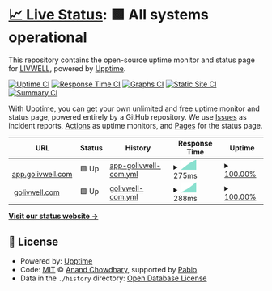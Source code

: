 # [📈 Live Status](https://integrated-wellness-inc.github.io/status.golivwell): <!--live status--> **🟩 All systems operational**

This repository contains the open-source uptime monitor and status page for [LIVWELL](www.golivwell.com), powered by [Upptime](https://github.com/upptime/upptime).

[![Uptime CI](https://github.com/integrated-wellness-inc/status.golivwell/workflows/Uptime%20CI/badge.svg)](https://github.com/integrated-wellness-inc/status.golivwell/actions?query=workflow%3A%22Uptime+CI%22)
[![Response Time CI](https://github.com/integrated-wellness-inc/status.golivwell/workflows/Response%20Time%20CI/badge.svg)](https://github.com/integrated-wellness-inc/status.golivwell/actions?query=workflow%3A%22Response+Time+CI%22)
[![Graphs CI](https://github.com/integrated-wellness-inc/status.golivwell/workflows/Graphs%20CI/badge.svg)](https://github.com/integrated-wellness-inc/status.golivwell/actions?query=workflow%3A%22Graphs+CI%22)
[![Static Site CI](https://github.com/integrated-wellness-inc/status.golivwell/workflows/Static%20Site%20CI/badge.svg)](https://github.com/integrated-wellness-inc/status.golivwell/actions?query=workflow%3A%22Static+Site+CI%22)
[![Summary CI](https://github.com/integrated-wellness-inc/status.golivwell/workflows/Summary%20CI/badge.svg)](https://github.com/integrated-wellness-inc/status.golivwell/actions?query=workflow%3A%22Summary+CI%22)

With [Upptime](https://upptime.js.org), you can get your own unlimited and free uptime monitor and status page, powered entirely by a GitHub repository. We use [Issues](https://github.com/integrated-wellness-inc/status.golivwell/issues) as incident reports, [Actions](https://github.com/integrated-wellness-inc/status.golivwell/actions) as uptime monitors, and [Pages](https://integrated-wellness-inc.github.io/status.golivwell) for the status page.

<!--start: status pages-->
<!-- This summary is generated by Upptime (https://github.com/upptime/upptime) -->
<!-- Do not edit this manually, your changes will be overwritten -->
<!-- prettier-ignore -->
| URL | Status | History | Response Time | Uptime |
| --- | ------ | ------- | ------------- | ------ |
| <img alt="" src="https://icons.duckduckgo.com/ip3/app.golivwell.com.ico" height="13"> [app.golivwell.com](https://app.golivwell.com) | 🟩 Up | [app-golivwell-com.yml](https://github.com/Integrated-Wellness-Inc/status.golivwell/commits/HEAD/history/app-golivwell-com.yml) | <details><summary><img alt="Response time graph" src="./graphs/app-golivwell-com/response-time-week.png" height="20"> 275ms</summary><br><a href="https://integrated-wellness-inc.github.io/status.golivwell/history/app-golivwell-com"><img alt="Response time 275" src="https://img.shields.io/endpoint?url=https%3A%2F%2Fraw.githubusercontent.com%2FIntegrated-Wellness-Inc%2Fstatus.golivwell%2FHEAD%2Fapi%2Fapp-golivwell-com%2Fresponse-time.json"></a><br><a href="https://integrated-wellness-inc.github.io/status.golivwell/history/app-golivwell-com"><img alt="24-hour response time 275" src="https://img.shields.io/endpoint?url=https%3A%2F%2Fraw.githubusercontent.com%2FIntegrated-Wellness-Inc%2Fstatus.golivwell%2FHEAD%2Fapi%2Fapp-golivwell-com%2Fresponse-time-day.json"></a><br><a href="https://integrated-wellness-inc.github.io/status.golivwell/history/app-golivwell-com"><img alt="7-day response time 275" src="https://img.shields.io/endpoint?url=https%3A%2F%2Fraw.githubusercontent.com%2FIntegrated-Wellness-Inc%2Fstatus.golivwell%2FHEAD%2Fapi%2Fapp-golivwell-com%2Fresponse-time-week.json"></a><br><a href="https://integrated-wellness-inc.github.io/status.golivwell/history/app-golivwell-com"><img alt="30-day response time 275" src="https://img.shields.io/endpoint?url=https%3A%2F%2Fraw.githubusercontent.com%2FIntegrated-Wellness-Inc%2Fstatus.golivwell%2FHEAD%2Fapi%2Fapp-golivwell-com%2Fresponse-time-month.json"></a><br><a href="https://integrated-wellness-inc.github.io/status.golivwell/history/app-golivwell-com"><img alt="1-year response time 275" src="https://img.shields.io/endpoint?url=https%3A%2F%2Fraw.githubusercontent.com%2FIntegrated-Wellness-Inc%2Fstatus.golivwell%2FHEAD%2Fapi%2Fapp-golivwell-com%2Fresponse-time-year.json"></a></details> | <details><summary><a href="https://integrated-wellness-inc.github.io/status.golivwell/history/app-golivwell-com">100.00%</a></summary><a href="https://integrated-wellness-inc.github.io/status.golivwell/history/app-golivwell-com"><img alt="All-time uptime 100.00%" src="https://img.shields.io/endpoint?url=https%3A%2F%2Fraw.githubusercontent.com%2FIntegrated-Wellness-Inc%2Fstatus.golivwell%2FHEAD%2Fapi%2Fapp-golivwell-com%2Fuptime.json"></a><br><a href="https://integrated-wellness-inc.github.io/status.golivwell/history/app-golivwell-com"><img alt="24-hour uptime 100.00%" src="https://img.shields.io/endpoint?url=https%3A%2F%2Fraw.githubusercontent.com%2FIntegrated-Wellness-Inc%2Fstatus.golivwell%2FHEAD%2Fapi%2Fapp-golivwell-com%2Fuptime-day.json"></a><br><a href="https://integrated-wellness-inc.github.io/status.golivwell/history/app-golivwell-com"><img alt="7-day uptime 100.00%" src="https://img.shields.io/endpoint?url=https%3A%2F%2Fraw.githubusercontent.com%2FIntegrated-Wellness-Inc%2Fstatus.golivwell%2FHEAD%2Fapi%2Fapp-golivwell-com%2Fuptime-week.json"></a><br><a href="https://integrated-wellness-inc.github.io/status.golivwell/history/app-golivwell-com"><img alt="30-day uptime 100.00%" src="https://img.shields.io/endpoint?url=https%3A%2F%2Fraw.githubusercontent.com%2FIntegrated-Wellness-Inc%2Fstatus.golivwell%2FHEAD%2Fapi%2Fapp-golivwell-com%2Fuptime-month.json"></a><br><a href="https://integrated-wellness-inc.github.io/status.golivwell/history/app-golivwell-com"><img alt="1-year uptime 100.00%" src="https://img.shields.io/endpoint?url=https%3A%2F%2Fraw.githubusercontent.com%2FIntegrated-Wellness-Inc%2Fstatus.golivwell%2FHEAD%2Fapi%2Fapp-golivwell-com%2Fuptime-year.json"></a></details>
| <img alt="" src="https://icons.duckduckgo.com/ip3/golivwell.com.ico" height="13"> [golivwell.com](https://golivwell.com) | 🟩 Up | [golivwell-com.yml](https://github.com/Integrated-Wellness-Inc/status.golivwell/commits/HEAD/history/golivwell-com.yml) | <details><summary><img alt="Response time graph" src="./graphs/golivwell-com/response-time-week.png" height="20"> 288ms</summary><br><a href="https://integrated-wellness-inc.github.io/status.golivwell/history/golivwell-com"><img alt="Response time 288" src="https://img.shields.io/endpoint?url=https%3A%2F%2Fraw.githubusercontent.com%2FIntegrated-Wellness-Inc%2Fstatus.golivwell%2FHEAD%2Fapi%2Fgolivwell-com%2Fresponse-time.json"></a><br><a href="https://integrated-wellness-inc.github.io/status.golivwell/history/golivwell-com"><img alt="24-hour response time 288" src="https://img.shields.io/endpoint?url=https%3A%2F%2Fraw.githubusercontent.com%2FIntegrated-Wellness-Inc%2Fstatus.golivwell%2FHEAD%2Fapi%2Fgolivwell-com%2Fresponse-time-day.json"></a><br><a href="https://integrated-wellness-inc.github.io/status.golivwell/history/golivwell-com"><img alt="7-day response time 288" src="https://img.shields.io/endpoint?url=https%3A%2F%2Fraw.githubusercontent.com%2FIntegrated-Wellness-Inc%2Fstatus.golivwell%2FHEAD%2Fapi%2Fgolivwell-com%2Fresponse-time-week.json"></a><br><a href="https://integrated-wellness-inc.github.io/status.golivwell/history/golivwell-com"><img alt="30-day response time 288" src="https://img.shields.io/endpoint?url=https%3A%2F%2Fraw.githubusercontent.com%2FIntegrated-Wellness-Inc%2Fstatus.golivwell%2FHEAD%2Fapi%2Fgolivwell-com%2Fresponse-time-month.json"></a><br><a href="https://integrated-wellness-inc.github.io/status.golivwell/history/golivwell-com"><img alt="1-year response time 288" src="https://img.shields.io/endpoint?url=https%3A%2F%2Fraw.githubusercontent.com%2FIntegrated-Wellness-Inc%2Fstatus.golivwell%2FHEAD%2Fapi%2Fgolivwell-com%2Fresponse-time-year.json"></a></details> | <details><summary><a href="https://integrated-wellness-inc.github.io/status.golivwell/history/golivwell-com">100.00%</a></summary><a href="https://integrated-wellness-inc.github.io/status.golivwell/history/golivwell-com"><img alt="All-time uptime 100.00%" src="https://img.shields.io/endpoint?url=https%3A%2F%2Fraw.githubusercontent.com%2FIntegrated-Wellness-Inc%2Fstatus.golivwell%2FHEAD%2Fapi%2Fgolivwell-com%2Fuptime.json"></a><br><a href="https://integrated-wellness-inc.github.io/status.golivwell/history/golivwell-com"><img alt="24-hour uptime 100.00%" src="https://img.shields.io/endpoint?url=https%3A%2F%2Fraw.githubusercontent.com%2FIntegrated-Wellness-Inc%2Fstatus.golivwell%2FHEAD%2Fapi%2Fgolivwell-com%2Fuptime-day.json"></a><br><a href="https://integrated-wellness-inc.github.io/status.golivwell/history/golivwell-com"><img alt="7-day uptime 100.00%" src="https://img.shields.io/endpoint?url=https%3A%2F%2Fraw.githubusercontent.com%2FIntegrated-Wellness-Inc%2Fstatus.golivwell%2FHEAD%2Fapi%2Fgolivwell-com%2Fuptime-week.json"></a><br><a href="https://integrated-wellness-inc.github.io/status.golivwell/history/golivwell-com"><img alt="30-day uptime 100.00%" src="https://img.shields.io/endpoint?url=https%3A%2F%2Fraw.githubusercontent.com%2FIntegrated-Wellness-Inc%2Fstatus.golivwell%2FHEAD%2Fapi%2Fgolivwell-com%2Fuptime-month.json"></a><br><a href="https://integrated-wellness-inc.github.io/status.golivwell/history/golivwell-com"><img alt="1-year uptime 100.00%" src="https://img.shields.io/endpoint?url=https%3A%2F%2Fraw.githubusercontent.com%2FIntegrated-Wellness-Inc%2Fstatus.golivwell%2FHEAD%2Fapi%2Fgolivwell-com%2Fuptime-year.json"></a></details>

<!--end: status pages-->

[**Visit our status website →**](https://integrated-wellness-inc.github.io/status.golivwell)

## 📄 License

- Powered by: [Upptime](https://github.com/upptime/upptime)
- Code: [MIT](./LICENSE) © [Anand Chowdhary](https://anandchowdhary.com), supported by [Pabio](https://pabio.com)
- Data in the `./history` directory: [Open Database License](https://opendatacommons.org/licenses/odbl/1-0/)

